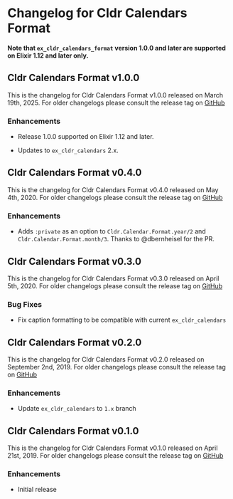 # Changelog for Cldr Calendars Format

**Note that `ex_cldr_calendars_format` version 1.0.0 and later are supported on Elixir 1.12 and later only.**

## Cldr Calendars Format v1.0.0

This is the changelog for Cldr Calendars Format v1.0.0 released on March 19th, 2025.  For older changelogs please consult the release tag on [GitHub](https://github.com/elixir-cldr/cldr_calendars_html/tags)

### Enhancements

* Release 1.0.0 supported on Elixir 1.12 and later.

* Updates to `ex_cldr_calendars` 2.x.

## Cldr Calendars Format v0.4.0

This is the changelog for Cldr Calendars Format v0.4.0 released on May 4th, 2020.  For older changelogs please consult the release tag on [GitHub](https://github.com/elixir-cldr/cldr_calendars_html/tags)

### Enhancements

* Adds `:private` as an option to `Cldr.Calendar.Format.year/2` and `Cldr.Calendar.Format.month/3`. Thanks to @dbernheisel for the PR.

## Cldr Calendars Format v0.3.0

This is the changelog for Cldr Calendars Format v0.3.0 released on April 5th, 2020.  For older changelogs please consult the release tag on [GitHub](https://github.com/elixir-cldr/cldr_calendars_html/tags)

### Bug Fixes

* Fix caption formatting to be compatible with current `ex_cldr_calendars`

## Cldr Calendars Format v0.2.0

This is the changelog for Cldr Calendars Format v0.2.0 released on September 2nd, 2019.  For older changelogs please consult the release tag on [GitHub](https://github.com/elixir-cldr/cldr_calendars_html/tags)

### Enhancements

* Update `ex_cldr_calendars` to `1.x` branch

## Cldr Calendars Format v0.1.0

This is the changelog for Cldr Calendars Format v0.1.0 released on April 21st, 2019.  For older changelogs please consult the release tag on [GitHub](https://github.com/elixir-cldr/cldr_calendars_html/tags)

### Enhancements

* Initial release

